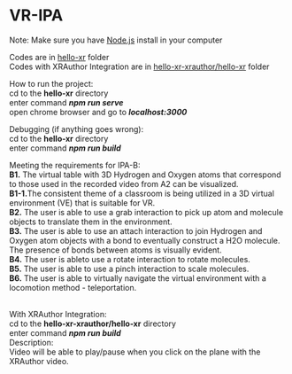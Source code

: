 # VR-IPA<br />
Note: Make sure you have [Node.js](https://nodejs.org/en/) install in your computer<br />

Codes are in [hello-xr](hello-xr) folder<br />
Codes with XRAuthor Integration are in [hello-xr-xrauthor/hello-xr](hello-xr-xrauthor/hello-xr) folder<br />

How to run the project:<br />
cd to the <b>hello-xr</b> directory<br />
enter command <b><i>npm run serve</i></b><br />
open chrome browser and go to <b><i>localhost:3000</i></b><br />

Debugging (if anything goes wrong):<br />
cd to the <b>hello-xr</b> directory<br />
enter command <b><i>npm run build</i></b><br />

Meeting the requirements for IPA-B:<br />
<b>B1.</b> The virtual table with 3D Hydrogen and Oxygen atoms that correspond to those used in the recorded video from A2 can be visualized.<br />
<b>B1-1.</b>The consistent theme of a classroom is being utilized in a 3D virtual environment (VE) that is suitable for VR.<br />
<b>B2.</b> The user is able to use a grab interaction to pick up atom and molecule objects to translate them in the environment.<br />
<b>B3.</b> The user is able to use an attach interaction to join Hydrogen and Oxygen atom objects with a bond to eventually construct a H2O molecule. The presence of bonds between atoms is visually evident.<br />
<b>B4.</b> The user is ableto use a rotate interaction to rotate molecules.<br />
<b>B5.</b> The user is able to use a pinch interaction to scale molecules.<br />
<b>B6.</b> The user is able to virtually navigate the virtual environment with a locomotion method - teleportation.<br />
<br />

With XRAuthor Integration:<br />
cd to the <b>hello-xr-xrauthor/hello-xr</b> directory<br />
enter command <b><i>npm run build</i></b><br />
Description:<br />
Video will be able to play/pause when you click on the plane with the XRAuthor video.<br />